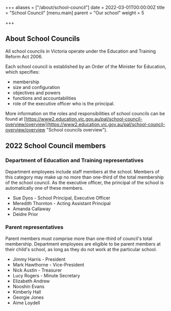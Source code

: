 +++
aliases = ["/about/school-council"]
date = 2022-03-01T00:00:00Z
title = "School Council"
[menu.main]
parent = "Our school"
weight = 5

+++
## About School Councils

All school councils in Victoria operate under the Education and Training Reform Act 2006.

Each school council is established by an Order of the Minister for Education, which specifies:

* membership
* size and configuration
* objectives and powers
* functions and accountabilities
* role of the executive officer who is the principal.

More information on the roles and responsibilities of school councils can be found at [https://www2.education.vic.gov.au/pal/school-council-overview/overview](https://www2.education.vic.gov.au/pal/school-council-overview/overview "School councils overview").

## 2022 School Council members

### Department of Education and Training representatives

Department employees include staff members at the school. Members of this category may make up no more than one-third of the total membership of the school council. As the executive officer, the principal of the school is automatically one of these members.

* Sue Dyos - School Principal, Executive Officer
* Meredith Thornton - Acting Assistant Principal
* Amanda Callaway
* Deidre Prior

### Parent representatives

Parent members must comprise more than one-third of council's total membership. Department employees are eligible to be parent members at their child's school, as long as they do not work at the particular school.

* Jimmy Harris - President
* Mark Hawthorne - Vice-President
* Nick Austin - Treasurer
* Lucy Rogers - Minute Secretary
* Elizabeth Andrew
* Nooshin Evans
* Kimberly Hall
* Georgie Jones
* Aime Loydell